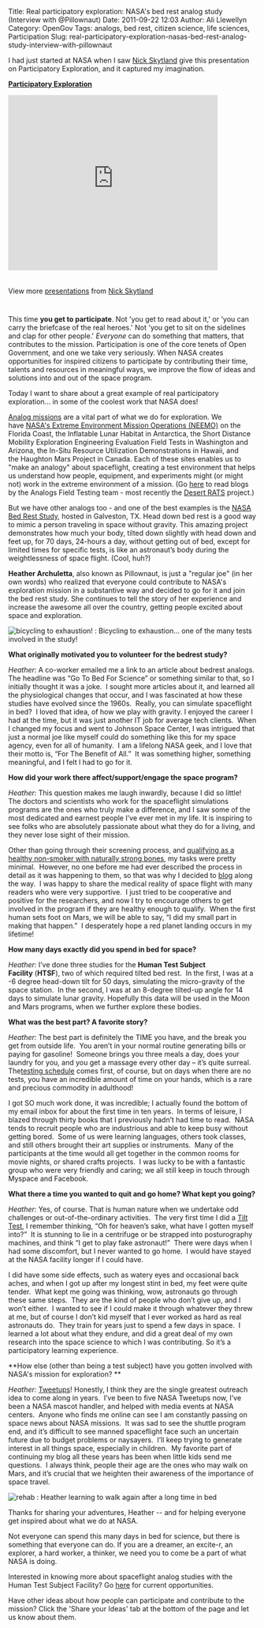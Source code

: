Title: Real participatory exploration: NASA's bed rest analog study (Interview with @Pillownaut)
Date: 2011-09-22 12:03
Author: Ali Llewellyn
Category: OpenGov
Tags: analogs, bed rest, citizen science, life sciences, Participation
Slug: real-participatory-exploration-nasas-bed-rest-analog-study-interview-with-pillownaut

I had just started at NASA when I saw [Nick Skytland][] give this
presentation on Participatory Exploration, and it captured my
imagination.

<div id="__ss_755638" style="width: 425px;">

**[Participatory Exploration][]**
<iframe src="http://www.slideshare.net/slideshow/embed_code/755638" frameborder="0" marginwidth="0" marginheight="0" scrolling="no" width="425" height="355"></iframe>
</p>
<div style="padding: 5px 0 12px;">

View more [presentations][] from [Nick Skytland][1]

</div>

</div>

This time **you get to participate**. Not 'you get to read about it,' or
'you can carry the briefcase of the real heroes.' Not 'you get to sit on
the sidelines and clap for other people.' *Everyone* can do something
that matters, that contributes to the mission. Participation is one of
the core tenets of Open Government, and one we take very seriously. When
NASA creates opportunities for inspired citizens to participate by
contributing their time, talents and resources in meaningful ways, we
improve the flow of ideas and solutions into and out of the space
program.

Today I want to share about a great example of real participatory
exploration... in some of the coolest work that NASA does!

[Analog missions][] are a vital part of what we do for exploration. We
have [NASA's Extreme Environment Mission Operations (NEEMO)][] on the
Florida Coast, the Inflatable Lunar Habitat in Antarctica, the Short
Distance Mobility Exploration Engineering Evaluation Field Tests in
Washington and Arizona, the In-Situ Resource Utilization Demonstrations
in Hawaii, and the Haughton Mars Project in Canada. Each of these sites
enables us to "make an analogy" about spaceflight, creating a test
environment that helps us understand how people, equipment, and
experiments might (or might not) work in the extreme environment of a
mission. (Go [here][] to read blogs by the Analogs Field Testing team -
most recently the [Desert RATS][] project.)

But we have other analogs too - and one of the best examples is
the [NASA Bed Rest Study][], hosted in Galveston, TX. Head down bed rest
is a good way to mimic a person traveling in space without gravity. This
amazing project demonstrates how much your body, tilted down slightly
with head down and feet up, for 70 days, 24-hours a day, without getting
out of bed, except for limited times for specific tests, is like an
astronaut’s body during the weightlessness of space flight. (Cool, huh?)

**Heather Archuletta**, also known as Pillownaut, is just a "regular
joe" (in her own words) who realized that everyone could contribute to
NASA's exploration mission in a substantive way and decided to go for it
and join the bed rest study. She continues to tell the story of her
experience and increase the awesome all over the country, getting people
excited about space and exploration.

<div>

![bicycling to exhaustion!][]
:   Bicycling to exhaustion... one of the many tests involved in the
    study!

</div>

**What originally motivated you to volunteer for the bedrest study?**

*Heather:* A co-worker emailed me a link to an article about bedrest
analogs.  The headline was “Go To Bed For Science” or something similar
to that, so I initially thought it was a joke.  I sought more articles
about it, and learned all the physiological changes that occur, and I
was fascinated at how these studies have evolved since the 1960s. 
Really, you can simulate spaceflight in bed?  I loved that idea, of how
we play with gravity. I enjoyed the career I had at the time, but it was
just another IT job for average tech clients.  When I changed my focus
and went to Johnson Space Center, I was intrigued that just a normal joe
like myself could do something like this for my space agency, even for
all of humanity.  I am a lifelong NASA geek, and I love that their motto
is, “For The Benefit of All.”  It was something higher, something
meaningful, and I felt I had to go for it.

**How did your work there affect/support/engage the space program?**

*Heather:* This question makes me laugh inwardly, because I did so
little!  The doctors and scientists who work for the spaceflight
simulations programs are the ones who truly make a difference, and I saw
some of the most dedicated and earnest people I’ve ever met in my life.
It is inspiring to see folks who are absolutely passionate about what
they do for a living, and they never lose sight of their mission.

Other than going through their screening process, and [qualifying as a
healthy non-smoker with naturally strong bones][], my tasks were pretty
minimal.  However, no one before me had ever described the process in
detail as it was happening to them, so that was why I decided
to [blog][] along the way.  I was happy to share the medical reality of
space flight with many readers who were very supportive.  I just tried
to be cooperative and positive for the researchers, and now I try to
encourage others to get involved in the program if they are healthy
enough to qualify.  When the first human sets foot on Mars, we will be
able to say, “I did my small part in making that happen.”  I desperately
hope a red planet landing occurs in my lifetime!

**How many days exactly did you spend in bed for space?**

*Heather:* I’ve done three studies for the **Human Test Subject
Facility** (**HTSF**), two of which required tilted bed rest.  In the
first, I was at a -6 degree head-down tilt for 50 days, simulating the
micro-gravity of the space station.  In the second, I was at an 8-degree
tilted-up angle for 14 days to simulate lunar gravity. Hopefully this
data will be used in the Moon and Mars programs, when we further explore
these bodies.

**What was the best part? A favorite story?**

*Heather:* The best part is definitely the TIME you have, and the break
you get from outside life.  You aren’t in your normal routine generating
bills or paying for gasoline!  Someone brings you three meals a day,
does your laundry for you, and you get a massage every other day – it’s
quite surreal.  The[testing schedule][] comes first, of course, but on
days when there are no tests, you have an incredible amount of time on
your hands, which is a rare and precious commodity in adulthood!

I got SO much work done, it was incredible; I actually found the bottom
of my email inbox for about the first time in ten years.  In terms of
leisure, I blazed through thirty books that I previously hadn’t had time
to read.  NASA tends to recruit people who are industrious and able to
keep busy without getting bored.  Some of us were learning languages,
others took classes, and still others brought their art supplies or
instruments.  Many of the participants at the time would all get
together in the common rooms for movie nights, or shared crafts
projects.  I was lucky to be with a fantastic group who were very
friendly and caring; we all still keep in touch through Myspace and
Facebook.

**What there a time you wanted to quit and go home? What kept you
going?**

*Heather:* Yes, of course. That is human nature when we undertake odd
challenges or out-of-the-ordinary activities.  The very first time I did
a [Tilt Test][], I remember thinking, “Oh for heaven’s sake, what have I
gotten myself into?”  It is stunning to lie in a centrifuge or be
strapped into posturography machines, and think “I get to play fake
astronaut!”  There were days when I had some discomfort, but I never
wanted to go home.  I would have stayed at the NASA facility longer if I
could have.

I did have some side effects, such as watery eyes and occasional back
aches, and when I got up after my longest stint in bed, my feet were
quite tender.  What kept me going was thinking, wow, astronauts go
through these same steps.  They are the kind of people who don’t give
up, and I won’t either.  I wanted to see if I could make it through
whatever they threw at me, but of course I don’t kid myself that I ever
worked as hard as real astronauts do.  They train for years just to
spend a few days in space.  I learned a lot about what they endure, and
did a great deal of my own research into the space science to which I
was contributing. So it’s a participatory learning experience.

**How else (other than being a test subject) have you gotten involved
with NASA's mission for exploration? **

*Heather:* [Tweetups][]! Honestly, I think they are the single greatest
outreach idea to come along in years.  I’ve been to five NASA Tweetups
now, I’ve been a NASA mascot handler, and helped with media events at
NASA centers.  Anyone who finds me online can see I am constantly
passing on space news about NASA missions.  It was sad to see the
shuttle program end, and it’s difficult to see manned spaceflight face
such an uncertain future due to budget problems or naysayers.  I’ll keep
trying to generate interest in all things space, especially in
children.  My favorite part of continuing my blog all these years has
been when little kids send me questions.  I always think, people their
age are the ones who may walk on Mars, and it’s crucial that we heighten
their awareness of the importance of space travel.

<div>

![rehab][]
:   Heather learning to walk again after a long time in bed

</div>

Thanks for sharing your adventures, Heather -- and for helping everyone
get inspired about what we do at NASA.

Not everyone can spend this many days in bed for science, but there is
something that everyone can do. If you are a dreamer, an excite-r, an
explorer, a hard worker, a thinker, we need you to come be a part of
what NASA is doing.

Interested in knowing more about spaceflight analog studies with the
Human Test Subject Facility? Go [here][2] for current opportunities.

Have other ideas about how people can participate and contribute to the
mission? Click the 'Share your Ideas' tab at the bottom of the page and
let us know about them.

  [Nick Skytland]: http://open.nasa.gov/blog/author/nskytlan/
  [Participatory Exploration]: http://www.slideshare.net/skytland/participatory-exploration-presentation
    "Participatory Exploration"
  [presentations]: http://www.slideshare.net/
  [1]: http://www.slideshare.net/skytland
  [Analog missions]: http://www.nasa.gov/exploration/analogs/
  [NASA's Extreme Environment Mission Operations (NEEMO)]: http://open.nasa.gov/blog/2011/05/11/neemo-an-analog-for-asteroids/
  [here]: http://blogs.nasa.gov/cm/newui/blog/viewpostlist.jsp?blogname=analogsfieldtesting
  [Desert RATS]: http://www.nasa.gov/exploration/analogs/desertrats/
  [NASA Bed Rest Study]: https://bedreststudy.jsc.nasa.gov/cft.aspx
  [bicycling to exhaustion!]: http://open.nasa.gov/wp-content/uploads/2011/09/bicycle-300x225.jpg
    "bicycling to exhaustion!"
  [qualifying as a healthy non-smoker with naturally strong bones]: https://bedreststudy.jsc.nasa.gov/apply.aspx
  [blog]: http://pillownaut.blogspot.com
  [testing schedule]: http://pillownaut.com/tests/tests.html
  [Tilt Test]: http://pillownaut.com/tests/tilt.html
  [Tweetups]: http://www.nasa.gov/connect/tweetup/index.html
  [rehab]: http://open.nasa.gov/wp-content/uploads/2011/09/rehab-225x300.jpg
    "rehab"
  [2]: https://bedreststudy.jsc.nasa.gov/
